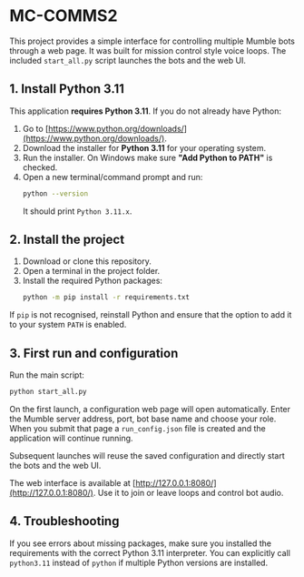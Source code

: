 # MC-COMMS2

This project provides a simple interface for controlling multiple Mumble bots through a web page. It was
built for mission control style voice loops. The included `start_all.py` script launches the bots and the web
UI.

## 1. Install Python 3.11

This application **requires Python 3.11**. If you do not already have Python:

1. Go to [https://www.python.org/downloads/](https://www.python.org/downloads/).
2. Download the installer for **Python&nbsp;3.11** for your operating system.
3. Run the installer. On Windows make sure **"Add Python to PATH"** is checked.
4. Open a new terminal/command prompt and run:
   ```bash
   python --version
   ```
   It should print `Python 3.11.x`.

## 2. Install the project

1. Download or clone this repository.
2. Open a terminal in the project folder.
3. Install the required Python packages:
   ```bash
   python -m pip install -r requirements.txt
   ```

If `pip` is not recognised, reinstall Python and ensure that the option to add it to your
system `PATH` is enabled.

## 3. First run and configuration

Run the main script:
```bash
python start_all.py
```
On the first launch, a configuration web page will open automatically. Enter the
Mumble server address, port, bot base name and choose your role. When you submit
that page a `run_config.json` file is created and the application will continue
running.

Subsequent launches will reuse the saved configuration and directly start the
bots and the web UI.

The web interface is available at [http://127.0.0.1:8080/](http://127.0.0.1:8080/).
Use it to join or leave loops and control bot audio.

## 4. Troubleshooting

If you see errors about missing packages, make sure you installed the
requirements with the correct Python 3.11 interpreter. You can explicitly call
`python3.11` instead of `python` if multiple Python versions are installed.

